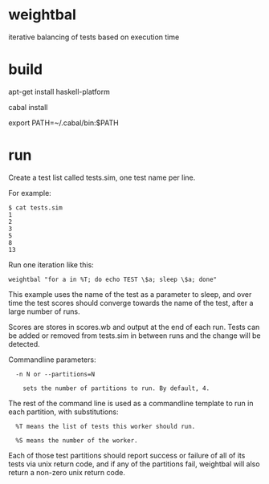 weightbal
=========

iterative balancing of tests based on execution time

build
=====
apt-get install haskell-platform

cabal install

export PATH=~/.cabal/bin:$PATH

run
===

Create a test list called tests.sim, one test name per line.

For example:

```
$ cat tests.sim
1
2
3
5
8
13
```

Run one iteration like this:

    weightbal "for a in %T; do echo TEST \$a; sleep \$a; done"

This example uses the name of the test as a parameter to sleep,
and over time the test scores should converge towards the
name of the test, after a large number of runs.

Scores are stores in scores.wb and output at the end of
each run. Tests can be added or removed from tests.sim
in between runs and the change will be detected.

Commandline parameters:

```
  -n N or --partitions=N

    sets the number of partitions to run. By default, 4.
```

The rest of the command line is used as a commandline
template to run in each partition, with substitutions:

```
  %T means the list of tests this worker should run.

  %S means the number of the worker.
```

Each of those test partitions should report success or
failure of all of its tests via unix return code, and
if any of the partitions fail, weightbal will also
return a non-zero unix return code.
